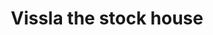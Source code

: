 ---
title: "Vissla the stock house"
url: /soorts-hossegor/vissla-the-stock-house/
shop: Kleidung
---